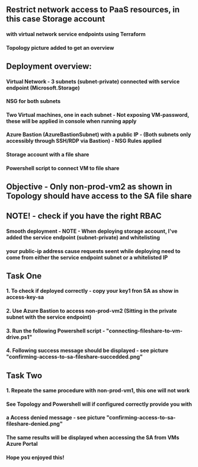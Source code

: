 ## Restrict network access to PaaS resources, in this case Storage account
#### with virtual network service endpoints using Terraform

#### Topology picture added to get an overview


## Deployment overview:
#### Virtual Network - 3 subnets (subnet-private) connected with service endpoint (Microsoft.Storage)
#### NSG for both subnets
#### Two Virtual machines, one in each subnet - Not exposing VM-password, these will be applied in console when running apply
#### Azure Bastion (AzureBastionSubnet) with a public IP - (Both subnets only accessibly through SSH/RDP via Bastion) - NSG Rules applied
#### Storage account with a file share
#### Powershell script to connect VM to file share


## Objective - Only non-prod-vm2 as shown in Topology should have access to the SA file share
## NOTE! - check if you have the right RBAC

#### Smooth deployment - NOTE - When deploying storage account, I've added the service endpoint (subnet-private) and whitelisting
#### your public-ip address cause requests seent while deploying need to come from either the service endpoint subnet or a whitelisted IP


## Task One
#### 1. To check if deployed correctly - copy your key1 fron SA as show in access-key-sa
#### 2. Use Azure Bastion to access non-prod-vm2 (Sitting in the private subnet with the service endpoint)
#### 3. Run the following Powershell script - "connecting-fileshare-to-vm-drive.ps1"
#### 4. Following success message should be displayed - see picture "confirming-access-to-sa-fileshare-succedded.png"


## Task Two
#### 1. Repeate the same procedure with non-prod-vm1, this one will not work
#### See Topology and Powershell will if configured correctly provide you with
#### a Access denied message - see picture "confirming-access-to-sa-fileshare-denied.png"


#### The same results will be displayed when accessing the SA from VMs Azure Portal
#### Hope you enjoyed this!